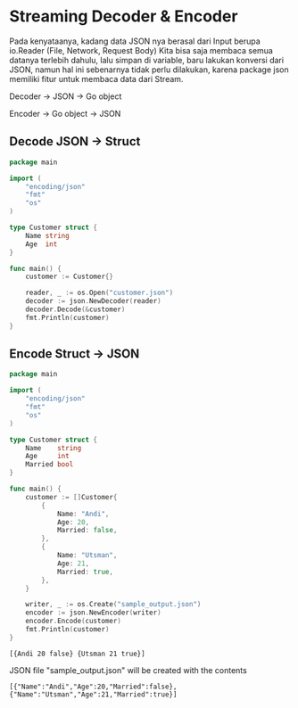 # Streaming Decoder & Encoder

Pada kenyataanya, kadang data JSON nya berasal dari Input berupa io.Reader (File, Network, Request Body) Kita bisa saja membaca semua datanya terlebih dahulu, lalu simpan di variable, baru lakukan konversi dari JSON, namun hal ini sebenarnya tidak perlu dilakukan, karena package json memiliki fitur untuk membaca data dari Stream.

Decoder -> JSON -> Go object

Encoder -> Go object -> JSON

## Decode JSON -> Struct

```go
package main

import (
    "encoding/json"
	"fmt"
	"os"
)

type Customer struct {
    Name string
    Age  int
}

func main() {
    customer := Customer{}

    reader, _ := os.Open("customer.json")
    decoder := json.NewDecoder(reader)
    decoder.Decode(&customer)
    fmt.Println(customer)
}
```

## Encode Struct -> JSON

```go
package main

import (
    "encoding/json"
    "fmt"
    "os"
)

type Customer struct {
    Name    string
    Age     int
    Married bool
}

func main() {
    customer := []Customer{
        {
            Name: "Andi",
            Age: 20,
            Married: false,
        },
        {
            Name: "Utsman",
            Age: 21,
            Married: true,
        },
    }

    writer, _ := os.Create("sample_output.json")
    encoder := json.NewEncoder(writer)
    encoder.Encode(customer)
    fmt.Println(customer)
}
```

```
[{Andi 20 false} {Utsman 21 true}]
```

JSON file "sample\_output.json" will be created with the contents

```
[{"Name":"Andi","Age":20,"Married":false},{"Name":"Utsman","Age":21,"Married":true}]
```

